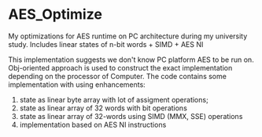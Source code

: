 # AES_Optimize
My optimizations for AES runtime on PC architecture during my university study. Includes linear states of n-bit words + SIMD + AES NI

This implementation suggests we don't know PC platform AES to be run on.
Obj-oriented approach is used to construct the exact implementation depending on the processor of Computer.
The code contains some implementation with using enhancements:
1) state as linear byte array with lot of assigment operations;
2) state as linear array of 32 words with bit operations
3) state as linear array of 32-words using SIMD (MMX, SSE) operations
4) implementation based on AES NI instructions
